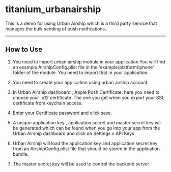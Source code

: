 titanium_urbanairship
=====================

This is  a demo for using Urban Airship  which is a third party service that manages the bulk sending of push notifications..

----------


How to Use
---------
1) You need to import urban airship module  in your application.You will find an example  AirshipConfig.plist file in the 'example/platform/iphone' folder of the module. You need to import that in your application.

2) You need to create your application using urban airship account.

3)  In Urban Airship dashboard , Apple Push Certificate: here you need to choose your .p12 certificate .The one you get when you export your SSL certificate from keychain access. 

4) Enter your Certificate password and click save.

5) A unique application key , application secret and master secret key  will be generated which can be found when you go into your app from the Urban Airship dashboard and click on Settings » API Keys 

6) Urban Airship will load the  application key and application secret key from an AirshipConfig.plist file that should be stored in the application bundle.

7) The master secret key will be used to control the backend server
